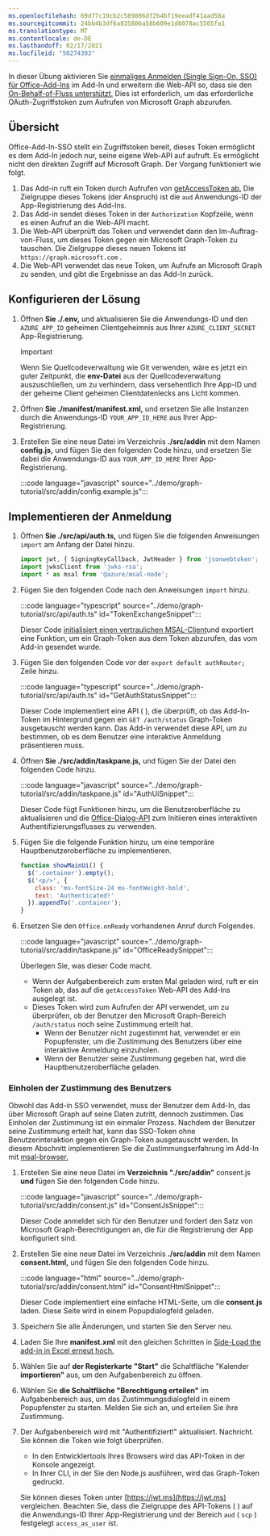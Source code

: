 ```yaml
---
ms.openlocfilehash: 69d77c19cb2c589086df2b4bf19eeadf41aad58a
ms.sourcegitcommit: 24bb4b3df6a035806a58b609e1d8078ac5505fa1
ms.translationtype: MT
ms.contentlocale: de-DE
ms.lasthandoff: 02/17/2021
ms.locfileid: "50274393"
---
```

<!-- markdownlint-disable MD002 MD041 -->

In dieser Übung aktivieren Sie [einmaliges Anmelden (Single Sign-On, SSO) für Office-Add-Ins](https://docs.microsoft.com/office/dev/add-ins/develop/sso-in-office-add-ins) im Add-In und erweitern die Web-API so, dass sie den [On-Behalf-of-Fluss unterstützt.](https://docs.microsoft.com/azure/active-directory/develop/v2-oauth2-on-behalf-of-flow) Dies ist erforderlich, um das erforderliche OAuth-Zugriffstoken zum Aufrufen von Microsoft Graph abzurufen.

## <a name="overview"></a>Übersicht

Office-Add-In-SSO stellt ein Zugriffstoken bereit, dieses Token ermöglicht es dem Add-In jedoch nur, seine eigene Web-API auf aufruft. Es ermöglicht nicht den direkten Zugriff auf Microsoft Graph. Der Vorgang funktioniert wie folgt.

1. Das Add-in ruft ein Token durch Aufrufen von [getAccessToken ab.](https://docs.microsoft.com/javascript/api/office-runtime/officeruntime.auth?view=common-js#getaccesstoken-options-) Die Zielgruppe dieses Tokens (der Anspruch) ist die `aud` Anwendungs-ID der App-Registrierung des Add-Ins.
1. Das Add-in sendet dieses Token in der `Authorization` Kopfzeile, wenn es einen Aufruf an die Web-API macht.
1. Die Web-API überprüft das Token und verwendet dann den Im-Auftrag-von-Fluss, um dieses Token gegen ein Microsoft Graph-Token zu tauschen. Die Zielgruppe dieses neuen Tokens ist `https://graph.microsoft.com` .
1. Die Web-API verwendet das neue Token, um Aufrufe an Microsoft Graph zu senden, und gibt die Ergebnisse an das Add-In zurück.

## <a name="configure-the-solution"></a>Konfigurieren der Lösung

1. Öffnen **Sie ./.env,** und aktualisieren Sie die Anwendungs-ID und den `AZURE_APP_ID` geheimen Clientgeheimnis aus Ihrer `AZURE_CLIENT_SECRET` App-Registrierung.

    > [!IMPORTANT]
    > Wenn Sie Quellcodeverwaltung wie Git verwenden, wäre es jetzt ein guter Zeitpunkt, die **env-Datei** aus der Quellcodeverwaltung auszuschließen, um zu verhindern, dass versehentlich Ihre App-ID und der geheime Client geheimen Clientdatenlecks ans Licht kommen.

1. Öffnen **Sie ./manifest/manifest.xml,** und ersetzen Sie alle Instanzen durch die Anwendungs-ID `YOUR_APP_ID_HERE` aus Ihrer App-Registrierung.

1. Erstellen Sie eine neue Datei im Verzeichnis **./src/addin** mit dem Namen **config.js,** und fügen Sie den folgenden Code hinzu, und ersetzen Sie dabei die Anwendungs-ID aus `YOUR_APP_ID_HERE` Ihrer App-Registrierung.

    :::code language="javascript" source="../demo/graph-tutorial/src/addin/config.example.js":::

## <a name="implement-sign-in"></a>Implementieren der Anmeldung

1. Öffnen **Sie ./src/api/auth.ts,** und fügen Sie die folgenden Anweisungen `import` am Anfang der Datei hinzu.

    ```typescript
    import jwt, { SigningKeyCallback, JwtHeader } from 'jsonwebtoken';
    import jwksClient from 'jwks-rsa';
    import * as msal from '@azure/msal-node';
    ```

1. Fügen Sie den folgenden Code nach den Anweisungen `import` hinzu.

    :::code language="typescript" source="../demo/graph-tutorial/src/api/auth.ts" id="TokenExchangeSnippet":::

    Dieser Code [initialisiert einen vertraulichen MSAL-Client](https://github.com/AzureAD/microsoft-authentication-library-for-js/blob/dev/lib/msal-node/docs/initialize-confidential-client-application.md)und exportiert eine Funktion, um ein Graph-Token aus dem Token abzurufen, das vom Add-in gesendet wurde.

1. Fügen Sie den folgenden Code vor der `export default authRouter;` Zeile hinzu.

    :::code language="typescript" source="../demo/graph-tutorial/src/api/auth.ts" id="GetAuthStatusSnippet":::

    Dieser Code implementiert eine API ( ), die überprüft, ob das Add-In-Token im Hintergrund gegen ein `GET /auth/status` Graph-Token ausgetauscht werden kann. Das Add-in verwendet diese API, um zu bestimmen, ob es dem Benutzer eine interaktive Anmeldung präsentieren muss.

1. Öffnen **Sie ./src/addin/taskpane.js,** und fügen Sie der Datei den folgenden Code hinzu.

    :::code language="javascript" source="../demo/graph-tutorial/src/addin/taskpane.js" id="AuthUiSnippet":::

    Dieser Code fügt Funktionen hinzu, um die Benutzeroberfläche zu aktualisieren und die [Office-Dialog-API](https://docs.microsoft.com/office/dev/add-ins/develop/dialog-api-in-office-add-ins) zum Initiieren eines interaktiven Authentifizierungsflusses zu verwenden.

1. Fügen Sie die folgende Funktion hinzu, um eine temporäre Hauptbenutzeroberfläche zu implementieren.

    ```javascript
    function showMainUi() {
      $('.container').empty();
      $('<p/>', {
        class: 'ms-fontSize-24 ms-fontWeight-bold',
        text: 'Authenticated!'
      }).appendTo('.container');
    }
    ```

1. Ersetzen Sie den `Office.onReady` vorhandenen Anruf durch Folgendes.

    :::code language="javascript" source="../demo/graph-tutorial/src/addin/taskpane.js" id="OfficeReadySnippet":::

    Überlegen Sie, was dieser Code macht.

    - Wenn der Aufgabenbereich zum ersten Mal geladen wird, ruft er ein Token ab, das auf die `getAccessToken` Web-API des Add-Ins ausgelegt ist.
    - Dieses Token wird zum Aufrufen der API verwendet, um zu überprüfen, ob der Benutzer den Microsoft Graph-Bereich `/auth/status` noch seine Zustimmung erteilt hat.
        - Wenn der Benutzer nicht zugestimmt hat, verwendet er ein Popupfenster, um die Zustimmung des Benutzers über eine interaktive Anmeldung einzuholen.
        - Wenn der Benutzer seine Zustimmung gegeben hat, wird die Hauptbenutzeroberfläche geladen.

### <a name="getting-user-consent"></a>Einholen der Zustimmung des Benutzers

Obwohl das Add-in SSO verwendet, muss der Benutzer dem Add-In, das über Microsoft Graph auf seine Daten zutritt, dennoch zustimmen. Das Einholen der Zustimmung ist ein einmaler Prozess. Nachdem der Benutzer seine Zustimmung erteilt hat, kann das SSO-Token ohne Benutzerinteraktion gegen ein Graph-Token ausgetauscht werden. In diesem Abschnitt implementieren Sie die Zustimmungserfahrung im Add-In mit [msal-browser.](https://github.com/AzureAD/microsoft-authentication-library-for-js/tree/dev/lib/msal-browser)

1. Erstellen Sie eine neue Datei im **Verzeichnis "./src/addin"** consent.js **und** fügen Sie den folgenden Code hinzu.

    :::code language="javascript" source="../demo/graph-tutorial/src/addin/consent.js" id="ConsentJsSnippet":::

    Dieser Code anmeldet sich für den Benutzer und fordert den Satz von Microsoft Graph-Berechtigungen an, die für die Registrierung der App konfiguriert sind.

1. Erstellen Sie eine neue Datei im Verzeichnis **./src/addin** mit dem Namen **consent.html,** und fügen Sie den folgenden Code hinzu.

    :::code language="html" source="../demo/graph-tutorial/src/addin/consent.html" id="ConsentHtmlSnippet":::

    Dieser Code implementiert eine einfache HTML-Seite, um die **consent.js** laden. Diese Seite wird in einem Popupdialogfeld geladen.

1. Speichern Sie alle Änderungen, und starten Sie den Server neu.

1. Laden Sie Ihre **manifest.xml** mit den gleichen Schritten in [Side-Load the add-in in Excel erneut hoch.](02-create-app.md#side-load-the-add-in-in-excel)

1. Wählen Sie auf **der Registerkarte "Start"** die Schaltfläche "Kalender **importieren"** aus, um den Aufgabenbereich zu öffnen.

1. Wählen Sie **die Schaltfläche "Berechtigung erteilen"** im Aufgabenbereich aus, um das Zustimmungsdialogfeld in einem Popupfenster zu starten. Melden Sie sich an, und erteilen Sie ihre Zustimmung.

1. Der Aufgabenbereich wird mit "Authentifiziert!" aktualisiert. Nachricht. Sie können die Token wie folgt überprüfen.

    - In den Entwicklertools Ihres Browsers wird das API-Token in der Konsole angezeigt.
    - In Ihrer CLI, in der Sie den Node.js ausführen, wird das Graph-Token gedruckt.

    Sie können dieses Token unter [https://jwt.ms](https://jwt.ms) vergleichen. Beachten Sie, dass die Zielgruppe des API-Tokens ( ) auf die Anwendungs-ID Ihrer App-Registrierung und der Bereich `aud` ( `scp` ) festgelegt `access_as_user` ist.
